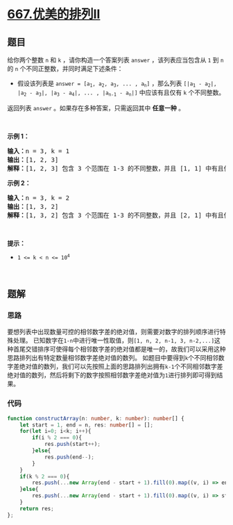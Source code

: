 # [667.优美的排列II](https://leetcode.cn/problems/beautiful-arrangement-ii)

## 题目
<p>给你两个整数 <code>n</code> 和 <code>k</code> ，请你构造一个答案列表 <code>answer</code> ，该列表应当包含从 <code>1</code> 到 <code>n</code> 的 <code>n</code> 个不同正整数，并同时满足下述条件：</p>

<ul>
  <li>假设该列表是 <code>answer = [a<sub>1</sub>, a<sub>2</sub>, a<sub>3</sub>, ... , a<sub>n</sub>]</code> ，那么列表 <code>[|a<sub>1</sub> - a<sub>2</sub>|, |a<sub>2</sub> - a<sub>3</sub>|, |a<sub>3</sub> - a<sub>4</sub>|, ... , |a<sub>n-1</sub> - a<sub>n</sub>|]</code> 中应该有且仅有 <code>k</code> 个不同整数。</li>
</ul>

<p>返回列表 <code>answer</code> 。如果存在多种答案，只需返回其中 <strong>任意一种</strong> 。</p>

<p> </p>

<p><strong>示例 1：</strong></p>

<pre>
<strong>输入：</strong>n = 3, k = 1
<strong>输出：</strong>[1, 2, 3]
<strong>解释：</strong>[1, 2, 3] 包含 3 个范围在 1-3 的不同整数，并且 [1, 1] 中有且仅有 1 个不同整数：1
</pre>

<p><strong>示例 2：</strong></p>

<pre>
<strong>输入：</strong>n = 3, k = 2
<strong>输出：</strong>[1, 3, 2]
<strong>解释：</strong>[1, 3, 2] 包含 3 个范围在 1-3 的不同整数，并且 [2, 1] 中有且仅有 2 个不同整数：1 和 2
</pre>

<p> </p>

<p><strong>提示：</strong></p>

<ul>
  <li><code>1 &lt;= k &lt; n &lt;= 10<sup>4</sup></code></li>
</ul>

<p> </p>


## 题解
### 思路
要想列表中出现数量可控的相邻数字差的绝对值，则需要对数字的排列顺序进行特殊处理。
已知数字在`1-n`中进行唯一性取值，则`[1, n, 2, n-1, 3, n-2,...]`这种首尾交错排序可使得每个相邻数字差的绝对值都是唯一的，故我们可以采用这种思路排列出有特定数量相邻数字差绝对值的数列。
如题目中要得到`k`个不同相邻数字差绝对值的数列，我们可以先按照上面的思路排列出拥有`k-1`个不同相邻数字差绝对值的数列，然后将剩下的数字按照相邻数字差绝对值为`1`进行排列即可得到结果。

### 代码
```typescript
function constructArray(n: number, k: number): number[] {
    let start = 1, end = n, res: number[] = [];
    for(let i=0; i<k; i++){
        if(i % 2 === 0){
            res.push(start++);
        }else{
            res.push(end--);
        }
    }
    if(k % 2 === 0){
        res.push(...new Array(end - start + 1).fill(0).map((v, i) => end - i));
    }else{
        res.push(...new Array(end - start + 1).fill(0).map((v, i) => start + i));
    }
    return res;
};
```
